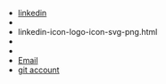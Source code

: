 - [linkedin](https://www.linkedin.com/in/ragibeshay?lipi=urn%3Ali%3Apage%3Ad_flagship3_profile_view_base_contact_details%3Bb7uv1rHRQg67VSrrkfDLTA%3D%3D) 
- <br> 
- linkedin-icon-logo-icon-svg-png.html
- <br>
- 
- [Email](ragi.beshay@gmail.com)
- [git account](https://github.com/ragibeshay)

